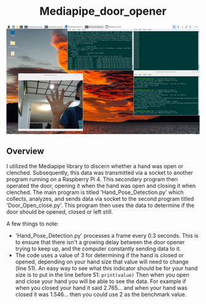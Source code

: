 
<div align="center">

# Mediapipe_door_opener

</div>



<div align="center">
  <img src="https://github.com/AydenBravender/mediapipe_door_opener/blob/main/mediapipe.gif?raw=true" alt="This is an example of the mediapipe hand detection window">
</div>

## Overview
I utilized the Mediapipe library to discern whether a hand was open or clenched. Subsequently, this data was transmitted via a socket to another program running on a Raspberry Pi 4. This secondary program then operated the door, opening it when the hand was open and closing it when clenched. The main program is titled 'Hand_Pose_Detection.py' which collects, analyzes, and sends data via socket to the second program titled 'Door_Open_close.py'. This program then uses the data to determine if the door should be opened, closed or left still. 

A few things to note:
- 'Hand_Pose_Detection.py' processes a frame every 0.3 seconds. This is to ensure that there isn't a growing delay between the door opener trying to keep up, and the computer constantly sending data to it.
- The code uses a value of 3 for determining if the hand is closed or opened, depending on your hand size that value will need to change (line 51). An easy way to see what this indicator should be for your hand size is to put in the line before 51: ```print(value)``` Then when you open and close your hand you will be able to see the data. For example if when you closed your hand it said 2.765... and when your hand was closed it was 1.546... then you could use 2 as the benchmark value.

